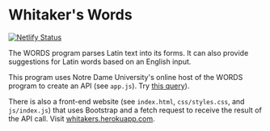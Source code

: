 # Whitaker's Words

[![Netlify Status](https://api.netlify.com/api/v1/badges/b58f4fed-4cbf-4438-9c17-b6f342418f75/deploy-status)](https://app.netlify.com/sites/whitakers/deploys)

The WORDS program parses Latin text into its forms. It can also provide suggestions for Latin words based on an English input.

This program uses Notre Dame University's online host of the WORDS program to create an API (see `app.js`). Try [this query](https://whitakers.herokuapp.com/api?mode=latin&query=actus%20sum)).

There is also a front-end website (see `index.html`, `css/styles.css`, and `js/index.js`) that uses Bootstrap and a fetch request to receive the result of the API call. Visit [whitakers.herokuapp.com](https://whitakers.herokuapp.com/).

